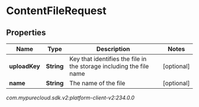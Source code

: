 # ContentFileRequest


## Properties

| Name | Type | Description | Notes |
| ------------ | ------------- | ------------- | ------------- |
| **uploadKey** | **String** | Key that identifies the file in the storage including the file name |  [optional] |
| **name** | **String** | The name of the file |  [optional] |




_com.mypurecloud.sdk.v2:platform-client-v2:234.0.0_
